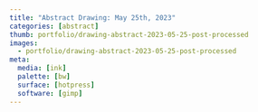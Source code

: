 ```yaml
---
title: "Abstract Drawing: May 25th, 2023"
categories: [abstract]
thumb: portfolio/drawing-abstract-2023-05-25-post-processed
images:
  - portfolio/drawing-abstract-2023-05-25-post-processed
meta:
  media: [ink]
  palette: [bw]
  surface: [hotpress]
  software: [gimp]
---
```

